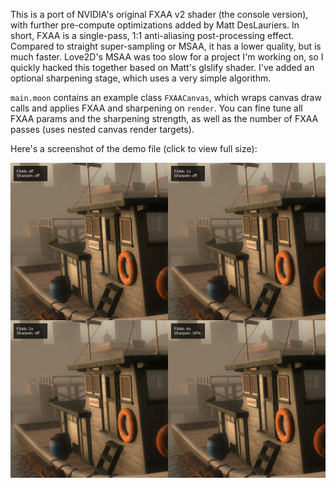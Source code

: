 This is a port of NVIDIA's original FXAA v2 shader (the console version), with further pre-compute optimizations added by Matt DesLauriers. In short, FXAA is a single-pass, 1:1 anti-aliasing post-processing effect. Compared to straight super-sampling or MSAA, it has a lower quality, but is much faster. Love2D's MSAA was too slow for a project I'm working on, so I quickly hacked this together based on Matt's glslify shader. I've added an optional sharpening stage, which uses a very simple algorithm.

`main.moon` contains an example class `FXAACanvas`, which wraps canvas draw calls and applies FXAA and sharpening on `render`. You can fine tune all FXAA params and the sharpening strength, as well as the number of FXAA passes (uses nested canvas render targets).

Here's a screenshot of the demo file (click to view full size):

![](/screenshot.png)